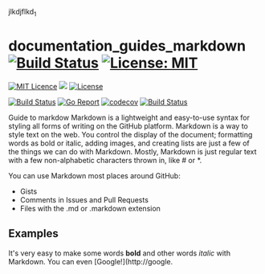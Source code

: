 
jlkdjflkd<sub>1</sub>
# documentation_guides_markdown [![Build Status](https://travis-ci.com/username/projectname.svg?branch=master)](https://travis-ci.com/username/projectname) [![License: MIT](https://img.shields.io/badge/License-MIT-yellow.svg)](https://opensource.org/licenses/MIT)
[![MIT Licence](https://badges.frapsoft.com/os/mit/mit.svg?v=103)](https://opensource.org/licenses/mit-license.php)
[![](https://godoc.org/github.com/nathany/looper)](http://godoc.org/github.com/nathany/looper) 
[![License](https://img.shields.io/badge/License-Apache%202.0-blue.svg)](https://opensource.org/licenses/Apache-2.0)

[![Build Status](https://travis-ci.org/openebs/maya.svg?branch=master)](https://travis-ci.org/openebs/maya) 
[![Go Report](https://goreportcard.com/badge/github.com/openebs/maya)](https://goreportcard.com/report/github.com/openebs/maya) [![codecov](https://codecov.io/gh/openebs/maya/branch/master/graph/badge.svg)](https://codecov.io/gh/openebs/maya)
[![Build Status](https://travis-ci.org/travis-ci/travis-web.svg?branch=master)](https://travis-ci.org/travis-ci/travis-web)





Guide to markdow
Markdown is a lightweight and easy-to-use syntax for styling all forms of writing on the GitHub platform.
Markdown is a way to style text on the web. You control the display of the document; formatting words as bold or italic, adding images, and creating lists are just a few of the things we can do with Markdown. Mostly, Markdown is just regular text with a few non-alphabetic characters thrown in, like # or *.

You can use Markdown most places around GitHub:

* Gists
* Comments in Issues and Pull Requests
* Files with the .md or .markdown extension

## Examples
It's very easy to make some words **bold** and other words *italic* with Markdown. You can even [Google!](http://google.
 <p><script src="https://gist.github.com/enothereska/edb5d6ee83312fef42b8886cc2b97cb2.js"></script></p>

